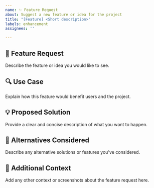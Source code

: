 ```yaml
---
name: ✨ Feature Request
about: Suggest a new feature or idea for the project
title: "[Feature] <Short description>"
labels: enhancement
assignees: ''

---
```


## 🚀 Feature Request
Describe the feature or idea you would like to see.

## 🔍 Use Case
Explain how this feature would benefit users and the project.

## 💡 Proposed Solution
Provide a clear and concise description of what you want to happen.

## 🚫 Alternatives Considered
Describe any alternative solutions or features you've considered.

## 📌 Additional Context
Add any other context or screenshots about the feature request here.

